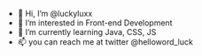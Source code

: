 - 👋 Hi, I’m @luckyluxx
- 👀 I’m interested in Front-end Development
- 🌱 I’m currently learning Java, CSS, JS
- 📫 you can reach me at twitter @helloword_luck

<!---
luckyluxx/luckyluxx is a ✨ special ✨ repository because its `README.md` (this file) appears on your GitHub profile.
You can click the Preview link to take a look at your changes.
--->
